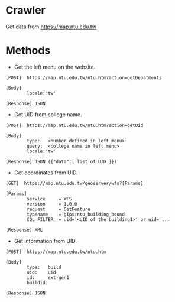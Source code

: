 # Crawler
Get data from https://map.ntu.edu.tw

# Methods

* Get the left menu on the website.

```
[POST]  https://map.ntu.edu.tw/ntu.htm?action=getDepatments
       
[Body] 
        locale:'tw'

[Response] JSON
```

* Get UID from college name.

```
[POST]  https://map.ntu.edu.tw/ntu.htm?action=getUid
       
[Body] 
        type:   <number defined in left menu>
        query:  <college name in left menu>
        locale:'tw'

[Response] JSON ({"data":[ list of UID ]})
```

* Get coordinates from UID.

```
[GET]  https://map.ntu.edu.tw/geoserver/wfs?[Params]
       
[Params] 
        service     = WFS
        version     = 1.0.0
        request     = GetFeature
        typename    = gips:ntu_building_bound
        CQL_FILTER  = uid='<UID of the building1>' or uid= ...

[Response] XML
```

* Get information from UID.

```
[POST]  https://map.ntu.edu.tw/ntu.htm
       
[Body] 
        type:   build
        uid:    uid
        id:     ext-gen1
        buildid:

[Response] JSON
```


